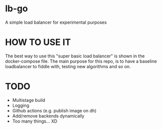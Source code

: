 # lb-go
A simple load balancer for experimental purposes

# HOW TO USE IT
The best way to use this "super basic load balancer" is shown in the docker-compose file.
The main purpose for this repo, is to have a baseline loadbalancer to fiddle with, testing new algorithms and so on.


# TODO
* Multistage build
* Logging
* Github actions (e.g. publish image on dh) 
* Add/remove backends dynamically
* Too many things... XD 
